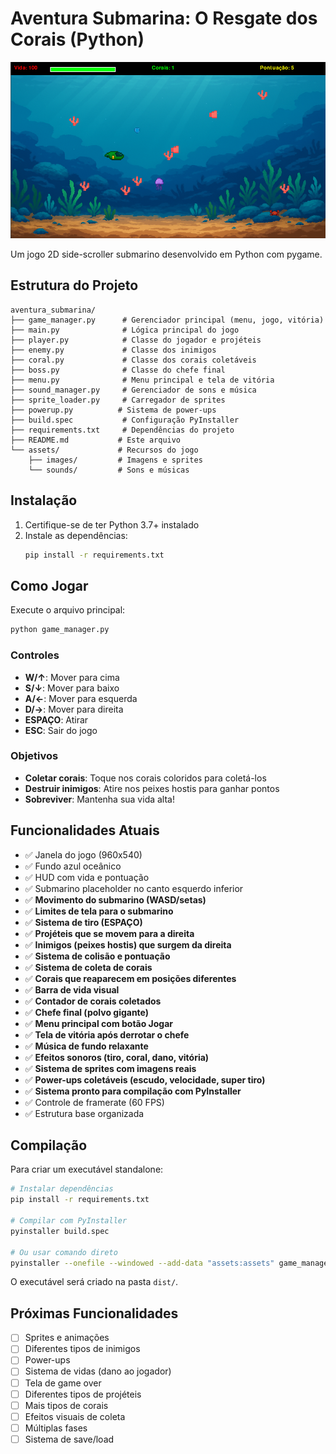 # Aventura Submarina: O Resgate dos Corais (Python)

![Screenshot do jogo](assets/images/aventure-.png)


Um jogo 2D side-scroller submarino desenvolvido em Python com pygame.

## Estrutura do Projeto

```
aventura_submarina/
├── game_manager.py      # Gerenciador principal (menu, jogo, vitória)
├── main.py              # Lógica principal do jogo
├── player.py            # Classe do jogador e projéteis
├── enemy.py             # Classe dos inimigos
├── coral.py             # Classe dos corais coletáveis
├── boss.py              # Classe do chefe final
├── menu.py              # Menu principal e tela de vitória
├── sound_manager.py     # Gerenciador de sons e música
├── sprite_loader.py     # Carregador de sprites
├── powerup.py          # Sistema de power-ups
├── build.spec           # Configuração PyInstaller
├── requirements.txt     # Dependências do projeto
├── README.md           # Este arquivo
└── assets/             # Recursos do jogo
    ├── images/         # Imagens e sprites
    └── sounds/         # Sons e músicas
```

## Instalação

1. Certifique-se de ter Python 3.7+ instalado
2. Instale as dependências:
   ```bash
   pip install -r requirements.txt
   ```

## Como Jogar

Execute o arquivo principal:
```bash
python game_manager.py
```

### Controles
- **W/↑**: Mover para cima
- **S/↓**: Mover para baixo
- **A/←**: Mover para esquerda
- **D/→**: Mover para direita
- **ESPAÇO**: Atirar
- **ESC**: Sair do jogo

### Objetivos
- **Coletar corais**: Toque nos corais coloridos para coletá-los
- **Destruir inimigos**: Atire nos peixes hostis para ganhar pontos
- **Sobreviver**: Mantenha sua vida alta!

## Funcionalidades Atuais

- ✅ Janela do jogo (960x540)
- ✅ Fundo azul oceânico
- ✅ HUD com vida e pontuação
- ✅ Submarino placeholder no canto esquerdo inferior
- ✅ **Movimento do submarino (WASD/setas)**
- ✅ **Limites de tela para o submarino**
- ✅ **Sistema de tiro (ESPAÇO)**
- ✅ **Projéteis que se movem para a direita**
- ✅ **Inimigos (peixes hostis) que surgem da direita**
- ✅ **Sistema de colisão e pontuação**
- ✅ **Sistema de coleta de corais**
- ✅ **Corais que reaparecem em posições diferentes**
- ✅ **Barra de vida visual**
- ✅ **Contador de corais coletados**
- ✅ **Chefe final (polvo gigante)**
- ✅ **Menu principal com botão Jogar**
- ✅ **Tela de vitória após derrotar o chefe**
- ✅ **Música de fundo relaxante**
- ✅ **Efeitos sonoros (tiro, coral, dano, vitória)**
- ✅ **Sistema de sprites com imagens reais**
- ✅ **Power-ups coletáveis (escudo, velocidade, super tiro)**
- ✅ **Sistema pronto para compilação com PyInstaller**
- ✅ Controle de framerate (60 FPS)
- ✅ Estrutura base organizada

## Compilação

Para criar um executável standalone:

```bash
# Instalar dependências
pip install -r requirements.txt

# Compilar com PyInstaller
pyinstaller build.spec

# Ou usar comando direto
pyinstaller --onefile --windowed --add-data "assets:assets" game_manager.py
```

O executável será criado na pasta `dist/`.

## Próximas Funcionalidades

- [ ] Sprites e animações
- [ ] Diferentes tipos de inimigos
- [ ] Power-ups
- [ ] Sistema de vidas (dano ao jogador)
- [ ] Tela de game over
- [ ] Diferentes tipos de projéteis
- [ ] Mais tipos de corais
- [ ] Efeitos visuais de coleta
- [ ] Múltiplas fases
- [ ] Sistema de save/load 